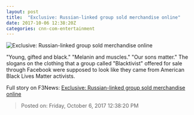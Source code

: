 ```yaml
---
layout: post
title:  "Exclusive: Russian-linked group sold merchandise online"
date: 2017-10-06 12:38:20Z
categories: cnn-com-entertainment
---
```


![Exclusive: Russian-linked group sold merchandise online](http://i2.cdn.turner.com/money/dam/assets/171006080040-blacktivist-tshirt-780x439.png)

"Young, gifted and black." "Melanin and muscles." "Our sons matter." The slogans on the clothing that a group called "Blacktivist" offered for sale through Facebook were supposed to look like they came from American Black Lives Matter activists.


Full story on F3News: [Exclusive: Russian-linked group sold merchandise online](http://www.f3nws.com/n/rqsWJJ)

> Posted on: Friday, October 6, 2017 12:38:20 PM

